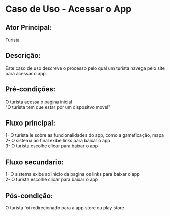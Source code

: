 # Caso de Uso - Acessar o App

## Ator Principal:  
Turista  

## Descrição:  
Este caso de uso descreve o processo pelo qual um turista navega pelo site para acessar o app.  

## Pré-condições:  
O turista acessa o pagina inicial  
"O turista tem que estar por um dispositvo movel"  

## Fluxo principal:  
1- O turista le sobre as funcionalidades do app, como a gameficação, mapa  
2- O sistema ao final exibe links para baixar o app  
3- O turista escolhe clicar para baixar o app  

## Fluxo secundario:  
1- O sistema exibe ao inicio da pagina os links para baixar o app  
2- O turista escolhe clicar para baixar o app

## Pós-condição:  
O turista foi redirecionado para a app store ou play store
